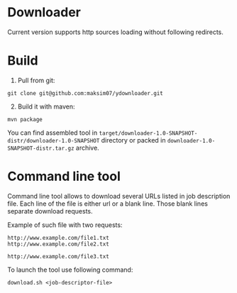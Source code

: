 # Downloader

  Current version supports http sources loading without following redirects. 
  
# Build

  1. Pull from git:
  
  ```
  git clone git@github.com:maksim07/ydownloader.git
  ```
  
  2. Build it with maven:
  
  ```
  mvn package 
  ```
  
  You can find assembled tool in `target/downloader-1.0-SNAPSHOT-distr/downloader-1.0-SNAPSHOT` directory or packed in
  `downloader-1.0-SNAPSHOT-distr.tar.gz` archive.
  
# Command line tool

  Command line tool allows to download several URLs listed in job description file. Each line of the file is either url
  or a blank line. Those blank lines separate download requests. 
  
  Example of such file with two requests:
  
  ```
  http://www.example.com/file1.txt
  http://www.example.com/file2.txt
  
  http://www.example.com/file3.txt
  ```
  
  To launch the tool use following command:
  
  ```
  download.sh <job-descriptor-file>
  ```